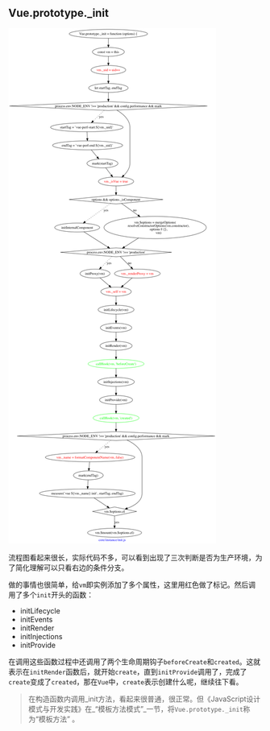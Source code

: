 ## Vue.prototype.\_init



![](/assets/init.png)

流程图看起来很长，实际代码不多，可以看到出现了三次判断是否为生产环境，为了简化理解可以只看右边的条件分支。

做的事情也很简单，给`vm`即实例添加了多个属性，这里用红色做了标记。然后调用了多个`init`开头的函数：



* initLifecycle
* initEvents
* initRender
* initInjections
* initProvide

在调用这些函数过程中还调用了两个生命周期钩子`beforeCreate`和`created`。这就表示在`initRender`函数后，就开始`create`，直到`initProvide`调用了，完成了`create`变成了`created`，那在`Vue`中，`create`表示创建什么呢，继续往下看。



> 在构造函数内调用\_init方法，看起来很普通，很正常。但《JavaScript设计模式与开发实践》在_“模板方法模式”_一节，将`Vue.prototype._init`称为“模板方法” 。



